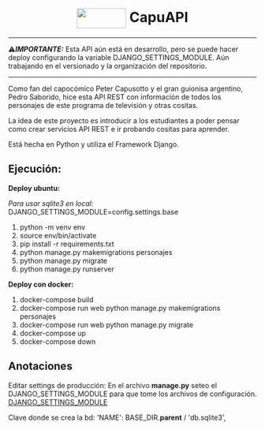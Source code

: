 <h1 align="center">
  <img align="center"; src="http://petercapusotto.tv/wp-content/uploads/2016/05/logo-3.png" width="100px"; height="40px">
    CapuAPI
</h1>

_____________________________________________________________________________________
⚠️***IMPORTANTE:*** Esta API aún está en desarrollo, pero se puede hacer deploy configurando la variable DJANGO_SETTINGS_MODULE. Aún trabajando en el versionado y la organización del repositorio. 
_____________________________________________________________________________________
Como fan del capocómico Peter Capusotto y el gran guionisa argentino, Pedro Saborido, hice esta API REST con información de todos los personajes de este programa de televisión y otras cositas.

La idea de este proyecto es introducir a los estudiantes a poder pensar como crear servicios API REST e ir probando cositas para aprender.

Está hecha en Python y utiliza el Framework Django.
## Ejecución:
**Deploy ubuntu:**

*Para usar sqlite3 en local:* DJANGO_SETTINGS_MODULE=config.settings.base

1) python -m venv env
2) source env/bin/activate
3) pip install -r requirements.txt
4) python manage.py makemigrations personajes
5) python manage.py migrate
6) python manage.py runserver

**Deploy con docker:**
1) docker-compose build
2) docker-compose run web python manage.py makemigrations personajes
3) docker-compose run web python manage.py migrate
4) docker-compose up
5) docker-compose down

## Anotaciones
Editar settings de producción:
En el archivo **manage.py** seteo el DJANGO_SETTINGS_MODULE para que tome los archivos de configuración.
[DJANGO_SETTINGS_MODULE](https://docs.djangoproject.com/en/3.2/topics/settings/#envvar-DJANGO_SETTINGS_MODULE)

Clave donde se crea la bd:
'NAME': BASE_DIR.**parent** / 'db.sqlite3',

